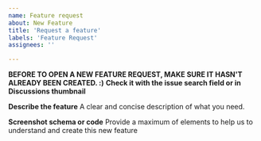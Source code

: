 ```yaml
---
name: Feature request
about: New Feature
title: 'Request a feature'
labels: 'Feature Request'
assignees: ''

---
```


**BEFORE TO OPEN A NEW FEATURE REQUEST, MAKE SURE IT HASN'T ALREADY BEEN CREATED. :)**
**Check it with the issue search field or in Discussions thumbnail**

**Describe the feature**
A clear and concise description of what you need.

**Screenshot schema or code**
Provide a maximum of elements to help us to understand and create this new feature
